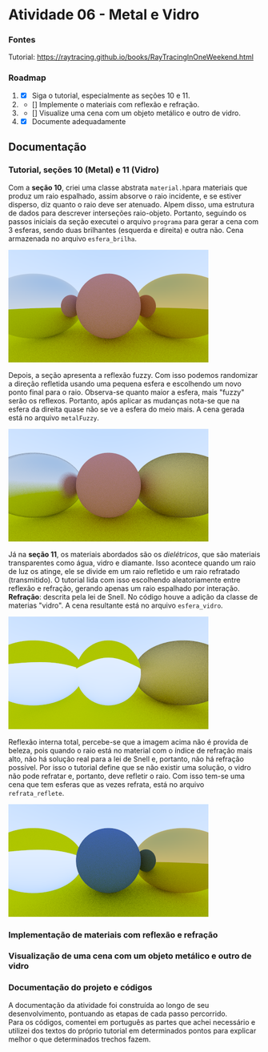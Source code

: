 # Atividade 06 - Metal e Vidro

### Fontes
Tutorial: https://raytracing.github.io/books/RayTracingInOneWeekend.html

### Roadmap
1) - [X] Siga o tutorial, especialmente as seções 10 e 11.
2) - [] Implemente o materiais com reflexão e refração.
3) - [] Visualize uma cena com um objeto metálico e outro de vidro.
4) - [X] Documente adequadamente

## Documentação

### Tutorial, seções 10 (Metal) e 11 (Vidro)
Com a **seção 10**, criei uma classe abstrata `material.h`para materiais que produz um raio espalhado, assim absorve o raio incidente, e se estiver disperso, diz quanto o raio deve ser atenuado. Alpem disso, uma estrutura de dados para descrever interseções raio-objeto. Portanto, seguindo os passos iniciais da seção executei o arquivo `programa` para gerar a cena com 3 esferas, sendo duas brilhantes (esquerda e direita) e outra não. Cena armazenada no arquivo `esfera_brilha`.

![imagem 1](./esfera_brilha.png)

Depois, a seção apresenta a reflexão fuzzy. Com isso podemos randomizar a direção refletida usando uma pequena esfera e escolhendo um novo ponto final para o raio. Observa-se quanto maior a esfera, mais "fuzzy" serão os reflexos. Portanto, após aplicar as mudanças nota-se que na esfera da direita quase não se ve a esfera do meio mais. A cena gerada está no arquivo `metalFuzzy`.

![imagem 2](./metalFuzzy.png)

Já na **seção 11**, os materiais abordados são os *dielétricos*, que são materiais transparentes como água, vidro e diamante. Isso acontece quando um raio de luz os atinge, ele se divide em um raio refletido e um raio refratado (transmitido). O tutorial lida com isso escolhendo aleatoriamente entre reflexão e refração, gerando apenas um raio espalhado por interação. **Refração**: descrita pela lei de Snell. No código houve a adição da classe de materias "vidro". A cena resultante está no arquivo `esfera_vidro`.

![imagem 3](./esfera_vidro.png)

Reflexão interna total, percebe-se que a imagem acima não é provida de beleza, pois quando o raio está no material com o índice de refração mais alto, não há solução real para a lei de Snell e, portanto, não há refração possível. Por isso o tutorial define que se não existir uma solução, o vidro não pode refratar e, portanto, deve refletir o raio. Com isso tem-se uma cena que tem esferas que as vezes refrata, está no arquivo `refrata_reflete`.

![imagem 4](./refrata_reflete.png)

### Implementação de materiais com reflexão e refração

### Visualização de uma cena com um objeto metálico e outro de vidro

### Documentação do projeto e códigos

A documentação da atividade foi construída ao longo de seu desenvolvimento, pontuando as etapas de cada passo percorrido. <br>
Para os códigos, comentei em português as partes que achei necessário e utilizei dos textos do próprio tutorial em determinados pontos para explicar melhor o que determinados trechos fazem.